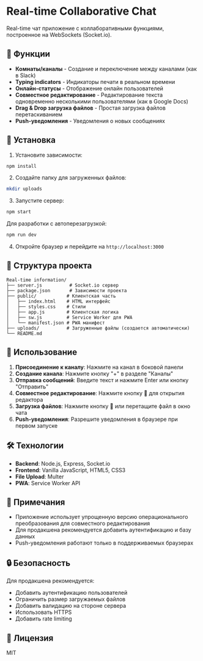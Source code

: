 # Real-time Collaborative Chat

Real-time чат приложение с коллаборативными функциями, построенное на WebSockets (Socket.io).

## 🌟 Функции

- **Комнаты/каналы** - Создание и переключение между каналами (как в Slack)
- **Typing indicators** - Индикаторы печати в реальном времени
- **Онлайн-статусы** - Отображение онлайн пользователей
- **Совместное редактирование** - Редактирование текста одновременно несколькими пользователями (как в Google Docs)
- **Drag & Drop загрузка файлов** - Простая загрузка файлов перетаскиванием
- **Push-уведомления** - Уведомления о новых сообщениях

## 🚀 Установка

1. Установите зависимости:
```bash
npm install
```

2. Создайте папку для загруженных файлов:
```bash
mkdir uploads
```

3. Запустите сервер:
```bash
npm start
```

Для разработки с автоперезагрузкой:
```bash
npm run dev
```

4. Откройте браузер и перейдите на `http://localhost:3000`

## 📁 Структура проекта

```
Real-time information/
├── server.js          # Socket.io сервер
├── package.json       # Зависимости проекта
├── public/           # Клиентская часть
│   ├── index.html    # HTML интерфейс
│   ├── styles.css    # Стили
│   ├── app.js        # Клиентская логика
│   ├── sw.js         # Service Worker для PWA
│   └── manifest.json # PWA манифест
├── uploads/          # Загруженные файлы (создается автоматически)
└── README.md
```

## 🎯 Использование

1. **Присоединение к каналу**: Нажмите на канал в боковой панели
2. **Создание канала**: Нажмите кнопку "+" в разделе "Каналы"
3. **Отправка сообщений**: Введите текст и нажмите Enter или кнопку "Отправить"
4. **Совместное редактирование**: Нажмите кнопку 📝 для открытия редактора
5. **Загрузка файлов**: Нажмите кнопку 📎 или перетащите файл в окно чата
6. **Push-уведомления**: Разрешите уведомления в браузере при первом запуске

## 🛠 Технологии

- **Backend**: Node.js, Express, Socket.io
- **Frontend**: Vanilla JavaScript, HTML5, CSS3
- **File Upload**: Multer
- **PWA**: Service Worker API

## 📝 Примечания

- Приложение использует упрощенную версию операционального преобразования для совместного редактирования
- Для продакшена рекомендуется добавить аутентификацию и базу данных
- Push-уведомления работают только в поддерживаемых браузерах

## 🔒 Безопасность

Для продакшена рекомендуется:
- Добавить аутентификацию пользователей
- Ограничить размер загружаемых файлов
- Добавить валидацию на стороне сервера
- Использовать HTTPS
- Добавить rate limiting

## 📄 Лицензия

MIT

